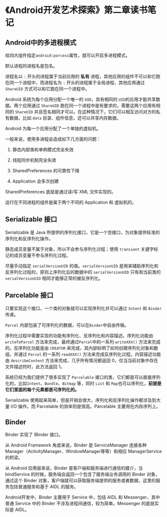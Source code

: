 # 《Android开发艺术探索》第二章读书笔记

## Android中的多进程模式

给四大组件指定`android:porcess`属性，就可以开启多进程模式。

默认进程的进程名是包名。

进程名以 `:` 开头的进程属于当前应用的 **私有** 进程，其他应用的组件不可以和它跑在同一个进程中，而进程名为 `:` 开头的进程属于全局进程，其他应用通过 `ShareUID` 方式可以和它跑在同一个进程中。

Android 系统为每个应用分配一个唯一的 `UID`，具有相同的 `UID`的应用才能共享数据。两个应用通过 `ShareUID` 跑在同一个进程中是有要求的，需要这两个应用有相同的 `ShareUID` 并且签名相同才可以。在这种情况下，它们可以相互访问对方的私有数据，比如 `data` 目录、组件信息，还可以共享内存数据。

Android 为每一个应用分配了一个单独的虚拟机。

一般来说，使用多进程会造成如下几方面的问题：

1. 静态内部类和单例模式完全失效

2. 线程同步机制完全失效

3. SharedPreferences 的可靠性下降

4. Application 会多次创建

SharedPreferences 底层是通过读/写 XML 文件实现的。

运行在不同进程的组件是属于两个不同的 Application 和 虚拟机的。

## Serializable 接口

Serializable 是 Java 所提供的序列化接口，它是一个空接口，为对象提供标准的序列化和反序列化操作。

静态成员变量不属于对象，所以不会参与序列化过程；使用 `transient` 关键字标记的成员变量不参与序列化过程。

尽量手动指定 `serialVersionUID` 的值。`serialVersionUID` 是用来辅助序列化和反序列化过程的，原则上序列化后的数据中的 `serialVersionUID` 只有和当前类的 `serialVersionUID` 相同才能够正常的被反序列化。

## Parcelable 接口

只要实现这个接口，一个类的对象就可以实现序列化并可以通过 `Intent` 和 `Binder` 传递。

`Parcel` 内部包装了可序列化的数据，可以在`Binder`中自由传输。

序列化过程中需要实现的功能有序列化、反序列化和内容描述。序列化功能由 `writeToParcel` 方法来完成，最终通过`Parcel`中的一系列 `writeXXX()` 方法来完成的。反序列化功能是由 `CREATOR` 来完成，其内部标明了如何创建序列化对象和数组，并通过 `Parcel` 的一系列 `readXXX()` 方法来完成反序列化过程。内容描述功能由 `describeContent` 方法来完成，几乎所有情况都返回 0，仅当当前对象中存在文件描述符时，此方法返回 1。

系统已经为我们提供了很多实现了 `Parcelable` 接口的类，它们都是可以直接序列化的，比如`Intent`、`Bundle`、`Bitmap` 等，同时 `List` 和 `Map`也可以序列化，**前提是它们里面的每个元素都是可序列化的。**

Serializable 使用起来简单，但是开销会很大，序列化和反序列化操作都涉及到大量 I/O 操作。而 Parcelable 的效率则是很高。Parcelable 主要用在内存序列上。

## Binder

Binder 实现了 IBinder 接口。

从 Android Framework 角度来说，Binder 是 ServiceManager 连接各种 Manager（ActivityManager、WindowManager等等）和相应 ManagerService 的桥梁。

从 Android 应用层来说，Binder 是客户端和服务端进行通信的媒介，当 bindService 的时候，服务端会返回一个包含了服务端业务调用的 Binder 对象，通过这个 Binder 对象，客户端就可以获取服务端提供的服务或者数据，这里的服务包括普通服务和基于 AIDL 的服务。

Android开发中，Binder 主要用于 Service 中，包括 AIDL 和 Messenger，其中普通 Service 中的 Binder 不涉及进程间通信，较为简单。Messenger 的底层实际是 AIDL。
